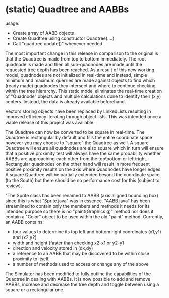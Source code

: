 # (static) Quadtree and AABBs

usage:
- Create array of AABB objects
- Create Quadtree using constructor Quadtree(....)
- Call "quadtree.update()" whenever needed

The most important change in this release in comparison to the original is that the Quadtree is made from top to bottom immediately. The root quadnode is made and then all sub-quadnodes are made until the requested tree depth has been reached. As a result of this new working model, quadnodes are not initialized in real-time and instead, simple minimum and maximum querries are made against objects to find which (ready made) quadnodes they intersect and where to continue checking within the tree hierarchy. This static model eliminates the real-time creation of "Quadnode" objects and multiple calculations done to identify their (x,y) centers. Instead, the data is already available beforehand.

Vectors storing objects have been replaced by LinkedLists resulting in improved efficiency iterating through object lists. This was intended once a viable release of this project was available.

The Quadtree can now be converted to be square in real-time. The Quadtree is rectangular by default and fills the entire coordinate space however you may choose to "square" the Quadtree as well. A square Quadtree will ensure all quadnodes are also square which in turn will ensure that a positive proximity test will always have the same probability whether AABBs are approaching each other from the top\bottom or left\right. Rectangular quadnodes on the other hand will result in more frequent positive proximity results on the axis where Quadnodes have longer edges. A square Quadtree will be partially extended beyond the coordinate space (to the South) but there should be no performance cost for this (subject to review).

"The Sprite class has been renamed to AABB (axis aligned bounding box) since this is what "Sprite.java" was in essence. "AABB.java" has been streamlined to contain only the members and methods it needs for its intended purpose so there is no "paint(Graphics g)" method nor does it contain a "Color" object to be used within the old "paint" method. Currently, an AABB contains:
- four values to determine its top left and bottom right coordinates (x1,y1) and (x2,y2)
- width and height (faster than checking x2-x1 or y2-y1
- direction and velocity stored in (dx,dy)
- a reference to an AABB that may be discovered to be within close proximity to itself.
- a number of methods used to access or change any of the above

The Simulator has been modified to fully outline the capabilities of the Quadtree in dealing with AABBs. It is now possible to add and remove AABBs, increase and decrease the tree depth and toggle between using a square or a rectangular one.
